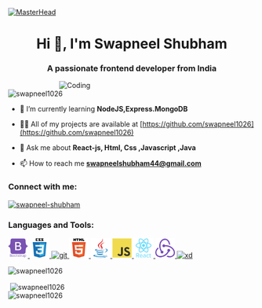 [![MasterHead ](https://devtechnosys.com/insights/wp-content/uploads/2022/01/Hire-React-Native.gif)](https://swapneel1026.io)
<h1 align="center">Hi 👋, I'm Swapneel Shubham</h1>
<h3 align="center">A passionate frontend developer from India</h3>
<img src="https://imgs.search.brave.com/tDMwvdvQw9Ar0MX5XjdYbfPPVl81RdbCy-msI3eA60I/rs:fit:800:600:1/g:ce/aHR0cHM6Ly9kZXZw/dW5jaC5jb20vaW1n/L0Rldi1BdC1Xb3Jr/LUdpZi5qcGc" align="right" alt="Coding" width="400"/> 

<p align="left"> <img src="https://komarev.com/ghpvc/?username=swapneel1026&label=Profile%20views&color=0e75b6&style=flat" alt="swapneel1026" /> </p>

- 🌱 I’m currently learning **NodeJS,Express.MongoDB**

- 👨‍💻 All of my projects are available at [https://github.com/swapneel1026](https://github.com/swapneel1026)

- 💬 Ask me about **React-js, Html, Css ,Javascript ,Java**

- 📫 How to reach me **swapneelshubham44@gmail.com**

<h3 align="left">Connect with me:</h3>
<p align="left">
<a href="https://linkedin.com/in/swapneel-shubham-a257701b8" target="blank"><img align="center" src="https://raw.githubusercontent.com/rahuldkjain/github-profile-readme-generator/master/src/images/icons/Social/linked-in-alt.svg" alt="swapneel-shubham" height="30" width="40" /></a>
</p>

<h3 align="left">Languages and Tools:</h3>
<p align="left"> <a href="https://getbootstrap.com" target="_blank" rel="noreferrer"> <img src="https://raw.githubusercontent.com/devicons/devicon/master/icons/bootstrap/bootstrap-plain-wordmark.svg" alt="bootstrap" width="40" height="40"/> </a> <a href="https://www.w3schools.com/css/" target="_blank" rel="noreferrer"> <img src="https://raw.githubusercontent.com/devicons/devicon/master/icons/css3/css3-original-wordmark.svg" alt="css3" width="40" height="40"/> </a> <a href="https://git-scm.com/" target="_blank" rel="noreferrer"> <img src="https://www.vectorlogo.zone/logos/git-scm/git-scm-icon.svg" alt="git" width="40" height="40"/> </a> <a href="https://www.w3.org/html/" target="_blank" rel="noreferrer"> <img src="https://raw.githubusercontent.com/devicons/devicon/master/icons/html5/html5-original-wordmark.svg" alt="html5" width="40" height="40"/> </a> <a href="https://www.java.com" target="_blank" rel="noreferrer"> <img src="https://raw.githubusercontent.com/devicons/devicon/master/icons/java/java-original.svg" alt="java" width="40" height="40"/> </a> <a href="https://developer.mozilla.org/en-US/docs/Web/JavaScript" target="_blank" rel="noreferrer"> <img src="https://raw.githubusercontent.com/devicons/devicon/master/icons/javascript/javascript-original.svg" alt="javascript" width="40" height="40"/> </a> <a href="https://reactjs.org/" target="_blank" rel="noreferrer"> <img src="https://raw.githubusercontent.com/devicons/devicon/master/icons/react/react-original-wordmark.svg" alt="react" width="40" height="40"/> </a> <a href="https://redux.js.org" target="_blank" rel="noreferrer"> <img src="https://raw.githubusercontent.com/devicons/devicon/master/icons/redux/redux-original.svg" alt="redux" width="40" height="40"/> </a> <a href="https://www.adobe.com/products/xd.html" target="_blank" rel="noreferrer"> <img src="https://cdn.worldvectorlogo.com/logos/adobe-xd.svg" alt="xd" width="40" height="40"/> </a> </p>

<p><img align="center" src="https://github-readme-streak-stats.herokuapp.com/?user=swapneel1026&" alt="swapneel1026" /></p
<div>&nbsp;<img align="center" src="https://github-readme-stats.vercel.app/api?username=swapneel1026&show_icons=true&locale=en" alt="swapneel1026" /></div>
<div><img align="left" src="https://github-readme-stats.vercel.app/api/top-langs?username=swapneel1026&show_icons=true&locale=en&layout=compact" alt="swapneel1026" /></div>
